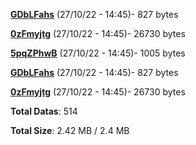 [**GDbLFahs**](/data/GDbLFahs.txt) (27/10/22 - 14:45)- 827 bytes

[**0zFmyjtg**](/data/0zFmyjtg.txt) (27/10/22 - 14:45)- 26730 bytes

[**5pqZPhwB**](/data/5pqZPhwB.txt) (27/10/22 - 14:45)- 1005 bytes

[**GDbLFahs**](/data/GDbLFahs.txt) (27/10/22 - 14:45)- 827 bytes

[**0zFmyjtg**](/data/0zFmyjtg.txt) (27/10/22 - 14:45)- 26730 bytes

**Total Datas**: 514

**Total Size**: 2.42 MB / 2.4 MB